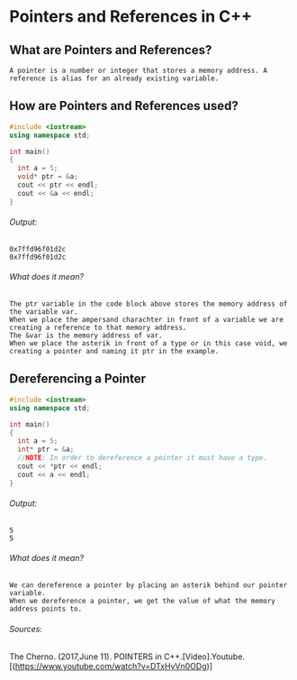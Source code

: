 # Pointers and References in C++
## What are Pointers and References?
```  
A pointer is a number or integer that stores a memory address. A reference is alias for an already existing variable.
```
## How are Pointers and References used?
```C++
#include <iostream>
using namespace std;

int main()
{
  int a = 5;
  void* ptr = &a;
  cout << ptr << endl;
  cout << &a << endl;
}
```
###### Output:
```
0x7ffd96f01d2c
0x7ffd96f01d2c
```
###### What does it mean?
```
The ptr variable in the code block above stores the memory address of the variable var.
When we place the ampersand charachter in front of a variable we are creating a reference to that memory address.
The &var is the memory address of var. 
When we place the asterik in front of a type or in this case void, we creating a pointer and naming it ptr in the example.
```
## Dereferencing a Pointer
```C++
#include <iostream>
using namespace std;

int main()
{
  int a = 5;
  int* ptr = &a;
  //NOTE: In order to dereference a pointer it must have a type.
  cout << *ptr << endl;
  cout << a << endl;
}
```
###### Output:
```
5
5
```
###### What does it mean?
```
We can dereference a pointer by placing an asterik behind our pointer variable.
When we dereference a pointer, we get the value of what the memory address points to.
```
###### Sources:

The Cherno. (2017,June 11). POINTERS in C++.[Video].Youtube.
[(https://www.youtube.com/watch?v=DTxHyVn0ODg)]
